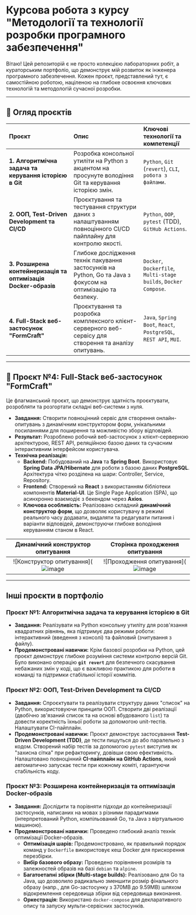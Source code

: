 # Курсова робота  з курсу "Методології та технології розробки програмного забезпечення"

Вітаю! Цей репозиторій є не просто колекцією лабораторних робіт, а кураторським портфоліо, що демонструє мій розвиток як інженера програмного забезпечення. Кожен проєкт, представлений тут, є самостійною роботою, націленою на глибоке освоєння ключових технологій та методологій сучасної розробки.

---

## 🚀 Огляд проєктів

| Проєкт                                                        | Опис                                                                                                        | Ключові технології та компетенції                                    |
|:--------------------------------------------------------------|:------------------------------------------------------------------------------------------------------------|:--------------------------------------------------------------------|
| **1. Алгоритмічна задача та керування історією в Git**          | Розробка консольної утиліти на Python з акцентом на просунуте володіння Git та керування історією змін.        | `Python`, `Git` (`revert`), `CLI`, `робота з файлами`.              |
| **2. ООП, Test-Driven Development та CI/CD**                    | Проєктування та тестування структури даних з налаштуванням повноцінного CI/CD пайплайну для контролю якості. | `Python`, `OOP`, `pytest` (TDD), `GitHub Actions`.                  |
| **3. Розширена контейнеризація та оптимізація Docker-образів**  | Глибоке дослідження технік пакування застосунків на Python, Go та Java з фокусом на оптимізацію та безпеку.  | `Docker`, `Dockerfile`, `Multi-stage builds`, `Docker Compose`.     |
| **4. Full-Stack веб-застосунок "FormCraft"**                    | Проєктування та розробка комплексного клієнт-серверного веб-сервісу для створення та аналізу опитувань.       | `Java`, `Spring Boot`, `React`, `PostgreSQL`, `REST API`, `MUI`.      |

---

## 💎 Проєкт №4: Full-Stack веб-застосунок "FormCraft"

Це флагманський проєкт, що демонструє здатність проєктувати, розробляти та розгортати складні веб-системи з нуля.

*   **Завдання:** Створити повноцінний сервіс для створення онлайн-опитувань з динамічним конструктором форм, унікальними посиланнями для поширення та можливістю збору відповідей.
*   **Результат:** Розроблено робочий веб-застосунок з клієнт-серверною архітектурою, REST API, реляційною базою даних та сучасним інтерактивним інтерфейсом користувача.
*   **Технічна реалізація:**
    *   **Backend:** Побудований на **Java** та **Spring Boot**. Використовує **Spring Data JPA/Hibernate** для роботи з базою даних **PostgreSQL**. Архітектура чітко розділена на шари: Controller, Service, Repository.
    *   **Frontend:** Створений на **React** з використанням бібліотеки компонентів **Material-UI**. Це Single Page Application (SPA), що асинхронно взаємодіє з бекендом через **Axios**.
    *   **Ключова особливість:** Реалізовано складний **динамічний конструктор форм**, що дозволяє користувачу в режимі реального часу додавати, видаляти та редагувати питання і варіанти відповідей, демонструючи глибоке володіння керуванням станом в React.

| Динамічний конструктор опитування                               | Сторінка проходження опитування                                |
|:---------------------------------------------------------------:|:----------------------------------------------------------------:|
| ![Конструктор опитування](![image](https://github.com/user-attachments/assets/a63a31d4-2e63-4f55-aca2-40fd6feaf137) | ![Проходження опитування](![image](https://github.com/user-attachments/assets/82aa548c-4361-4de2-a7c1-69c326e482a9)

---

## Інші проєкти в портфоліо

### Проєкт №1: Алгоритмічна задача та керування історією в Git
*   **Завдання:** Реалізувати на Python консольну утиліту для розв'язання квадратних рівнянь, яка підтримує два режими роботи: інтерактивний (введення з консолі) та файловий (зчитування з файлу).
*   **Продемонстровані навички:** Крім базової розробки на Python, цей проєкт демонструє глибоке розуміння системи контролю версій Git. Було виконано операцію **`git revert`** для безпечного скасування небажаних змін у коді, що є важливою практикою для роботи в команді та підтримки стабільної історії коммітів.

### Проєкт №2: ООП, Test-Driven Development та CI/CD
*   **Завдання:** Спроєктувати та реалізувати структуру даних "список" на Python, використовуючи принципи ООП. Створити дві реалізації (двобічно зв'язаний список та на основі вбудованого `list`) та довести коректність їхньої роботи за допомогою unit-тестів. Налаштувати CI-пайплайн.
*   **Продемонстровані навички:** Проєкт демонструє застосування **Test-Driven Development (TDD)**, де тести пишуться до або паралельно з кодом. Створений набір тестів за допомогою `pytest` виступив як "захисна сітка" при рефакторингу, довівши свою ефективність. Налаштовано повноцінний **CI-пайплайн на GitHub Actions**, який автоматично запускає тести при кожному коміті, гарантуючи стабільність коду.

### Проєкт №3: Розширена контейнеризація та оптимізація Docker-образів
*   **Завдання:** Дослідити та порівняти підходи до контейнеризації застосунків, написаних на мовах з різними парадигмами (інтерпретований Python, компільований Go, та Java з віртуальною машиною).
*   **Продемонстровані навички:** Проведено глибокий аналіз технік оптимізації Docker-образів.
    *   **Оптимізація шарів:** Продемонстровано, як правильний порядок команд у `Dockerfile` використовує кеш Docker для прискорення перезбірки.
    *   **Вибір базового образу:** Проведено порівняння розмірів та залежностей образів на базі `debian` та `alpine`.
    *   **Багатоетапні збірки (Multi-stage builds):** Реалізовано для Go та Java, що дозволило радикально зменшити розмір фінального образу (напр., для Go-застосунку з 370MB до 9.59MB) шляхом відокремлення середовища збірки від середовища виконання.
    *   **Оркестрація:** Використано `docker-compose` для декларативного опису та запуску мульти-сервісних застосунків.
